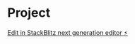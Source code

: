 # Project

[Edit in StackBlitz next generation editor ⚡️](https://stackblitz.com/~/github.com/SaidFloresM/Project)